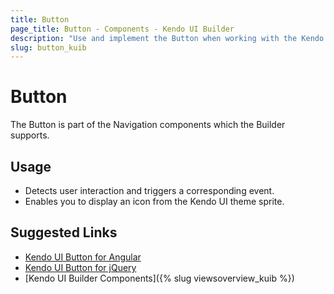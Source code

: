 ```yaml
---
title: Button
page_title: Button - Components - Kendo UI Builder
description: "Use and implement the Button when working with the Kendo UI Builder tool for creating and managing Angular and AngularJS-based web applications."
slug: button_kuib
---
```


# Button

The Button is part of the Navigation components which the Builder supports.

## Usage

* Detects user interaction and triggers a corresponding event.
* Enables you to display an icon from the Kendo UI theme sprite.

## Suggested Links

* [Kendo UI Button for Angular](https://www.telerik.com/kendo-angular-ui/components/buttons/button/)
* [Kendo UI Button for jQuery](https://demos.telerik.com/kendo-ui/button/index)
* [Kendo UI Builder Components]({% slug viewsoverview_kuib %})
